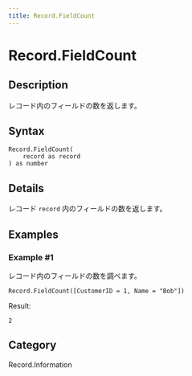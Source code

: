 ```yaml
---
title: Record.FieldCount
---
```


# Record.FieldCount


## Description

レコード内のフィールドの数を返します。


## Syntax

```powerquery
Record.FieldCount(
    record as record
) as number
```


## Details

レコード <code>record</code> 内のフィールドの数を返します。


## Examples

### Example #1 
レコード内のフィールドの数を調べます。
```powerquery
Record.FieldCount([CustomerID = 1, Name = "Bob"])
```

Result: 
```powerquery
2
```




## Category
Record.Information
